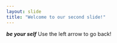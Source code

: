 ```yaml
---
layout: slide
title: "Welcome to our second slide!"
---
```

_**be your self**_
Use the left arrow to go back!
